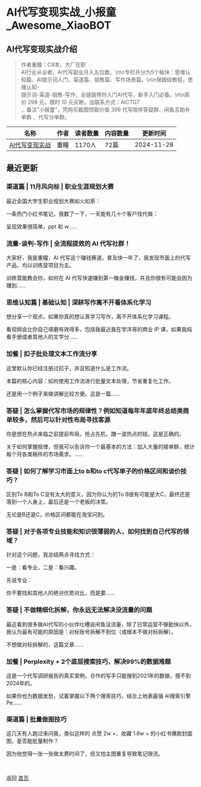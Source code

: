 # AI代写变现实战_小报童_Awesome_XiaoBOT

## AI代写变现实战介绍
> 作者重瞳：C9本，大厂在职  
AI行业从业者，AI代写副业月入五位数。\n\n专栏共分为5个板块：思维认知篇、AI提示词入门、渠道篇、销售篇、写作场景篇。\n\n保姆级教程，思维认知-  
提示词-渠道-销售-写作，全链路带你入门AI代写，新手入门必备。\n\n原价 298 元，限时 10 元买断，加联系方式：AICTG7  
，备注”小报童“，凭购买截图领取价值 399 代写陪伴答疑群、闲鱼互助补单群 、代写分单群。  
  


|名称|作者|读者数量|内容数量|更新时间|
|---|---|---|---|---|
|[AI代写变现实战](https://xiaobot.net/p/27504?refer=0b133df9-27dc-423b-8101-639049001c13)|重瞳|1170人|72篇|2024-11-28|

## 最近更新
### 渠道篇 | 11月风向标 | 职业生涯规划大赛

最近全国大学生职业规划大赛如火如荼：

一条热门小红书笔记，我数了一下，一天能有几十个客户找代做：

呈现效果很简单，ppt 和 w......

### 流量-谈判-写作 | 全流程提效的 AI 代写社群！

大家好，我是重瞳，AI 代写这个赚钱赛道，普及快一年了，我发现市面上的代写产品，均以训练营项目为主。

训练营能教会你，如何在 AI 代写快速赚到第一桶金赚钱，并且你很有可能会因为赚到......

### 思维认知篇 | 基础认知 | 深耕写作离不开看体系化学习

想分享一个观点，如果你真的想认真学习写作，离不开体系化学习课程。​

看视频会比你自己琢磨有效得多，包括我最近我在学洋哥的商业 IP 课，如果我纯看手册或者其他人的文字分......

### 加餐 | 扣子批处理文本工作流分享

这里默认你已经注册过扣子，并且知道什么是工作流。

本篇的核心内容：如何使用工作流进行批量文本处理，节省重复化工作。

还是用一个例子来做讲解比较方便。这是一篇......

### 答疑 | 怎么掌握代写市场的规律性？例如知道每年年底年终总结类商单较多，然后可以针对性布局寻找客源

你是想在热点来临之前提前布局，抢占先机，蹭一波热点的钱，这是正确的。

关于如何掌握规律，但我可以告诉你一个最基本的方法：加入大量的接单群，统计每个月各类稿件的市场需求。......

### 答疑 | 如何了解学习市面上to b和to c代写单子的价格区间和谈价技巧？

区别To B和To C没有太大的意义，因为你认为的To B很有可能是大C，最终还是落到一个人身上，最后还是一个老板的决策。

无论是B还是C，价格区间都能在淘宝问到。

### 答疑 | 对于各项专业技能和知识很薄弱的人，如何找到自己代写的领域？

针对这个问题，我总结两点寻找方式：

一是：看专业，二是：看兴趣。

先说专业：

你不要找和其他人的绝对优势对比，而是要......

### 答疑 | 不做精细化拆解，你永远无法解决没流量的问题

最近看到很多做AI代写的小伙伴吐槽说闲鱼没流量，除了日常运营不够勤快以外，我认为最有可能的原因是：对标账号拆解不到位（或根本不做对标拆解）。

不想做对标拆解的，这篇文章......

### 加餐 | Perplexity + 2个底层搜索技巧，解决99%的数据难题

这是一个代写调研报告的真实案例，合作的写手只能搜到2021年的数据，搜不到2024年的。

如果你也为数据发愁，试着掌握以下两个搜索技巧，结合上地表最强 AI搜索引擎Pe......

### 渠道篇 | 批量做图技巧

这几天有人跑过来问我，类似这样的 点赞 2w +，收藏 1.6w + 的小红书爆款封面图，是否能批量制作？

因为他觉得一张一张做太费时间了，但又怕主图重复导致笔记限流。


<a href="https://github.com/Reno9527/awesome-xiaobot" style="color: white; text-decoration: none;">awesome-xiaobot</a>

返回 [首页](../README.md)
